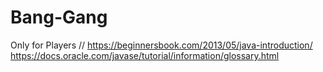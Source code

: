 # Bang-Gang
Only for Players //
https://beginnersbook.com/2013/05/java-introduction/
https://docs.oracle.com/javase/tutorial/information/glossary.html
